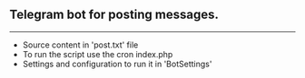## Telegram bot for posting messages.
---
- Source content in 'post.txt' file
- To run the script use the cron index.php
- Settings and configuration to run it in 'BotSettings'